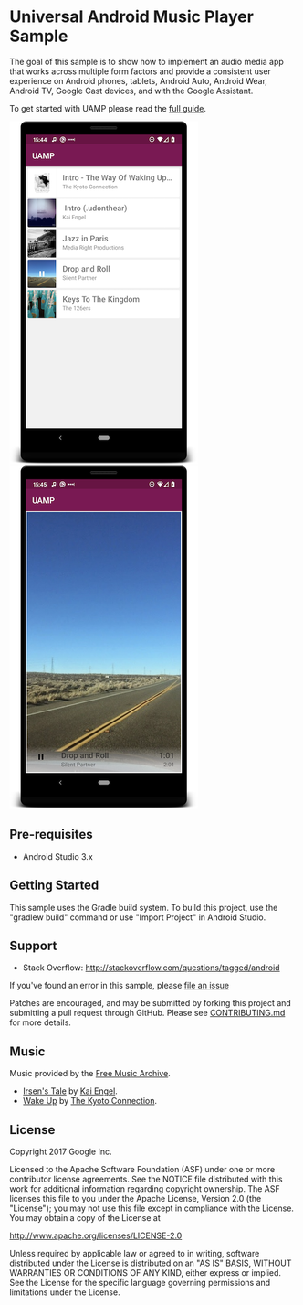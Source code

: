 Universal Android Music Player Sample
=====================================

The goal of this sample is to show how to implement an audio media app that works
across multiple form factors and provide a consistent user experience
on Android phones, tablets, Android Auto, Android Wear, Android TV, Google Cast devices,
and with the Google Assistant. 

To get started with UAMP please read the [full guide](docs/FullGuide.md).

![Screenshot showing UAMP's UI for browsing albums and songs](docs/images/1-browse-albums-screenshot.png "Browse albums screenshot")
![Screenshot showing UAMP's UI for playing a song](docs/images/2-play-song-screenshot.png "Play song screenshot")

Pre-requisites
--------------

- Android Studio 3.x

Getting Started
---------------

This sample uses the Gradle build system. To build this project, use the
"gradlew build" command or use "Import Project" in Android Studio.

Support
-------

- Stack Overflow: http://stackoverflow.com/questions/tagged/android

If you've found an error in this sample, please
[file an issue](https://github.com/googlesamples/android-UniversalMusicPlayer/issues)

Patches are encouraged, and may be submitted by forking this project and
submitting a pull request through GitHub. Please see [CONTRIBUTING.md](CONTRIBUTING.md) for more
details.

Music
-----

Music provided by the [Free Music Archive](http://freemusicarchive.org/).

- [Irsen's Tale](http://freemusicarchive.org/music/Kai_Engel/Irsens_Tale/) by
[Kai Engel](http://freemusicarchive.org/music/Kai_Engel/).
- [Wake Up](http://freemusicarchive.org/music/The_Kyoto_Connection/Wake_Up_1957/) by
[The Kyoto Connection](http://freemusicarchive.org/music/The_Kyoto_Connection/).

License
-------

Copyright 2017 Google Inc.

Licensed to the Apache Software Foundation (ASF) under one or more contributor
license agreements.  See the NOTICE file distributed with this work for
additional information regarding copyright ownership.  The ASF licenses this
file to you under the Apache License, Version 2.0 (the "License"); you may not
use this file except in compliance with the License.  You may obtain a copy of
the License at

  http://www.apache.org/licenses/LICENSE-2.0

Unless required by applicable law or agreed to in writing, software
distributed under the License is distributed on an "AS IS" BASIS, WITHOUT
WARRANTIES OR CONDITIONS OF ANY KIND, either express or implied.  See the
License for the specific language governing permissions and limitations under
the License.
